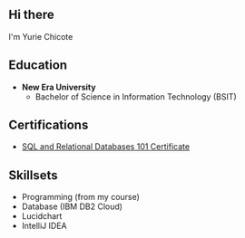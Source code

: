 ## Hi there

I'm Yurie Chicote

## Education
- **New Era University**
  - Bachelor of Science in Information Technology (BSIT)

## Certifications
- [SQL and Relational Databases 101 Certificate](https://courses.cognitiveclass.ai/certificates/70d7a77bf7434cddb3a7ebbc3188449b)

## Skillsets
- Programming (from my course)
- Database (IBM DB2 Cloud)
- Lucidchart
- IntelliJ IDEA

<!--
**YurieChicote/YurieChicote** is a ✨ _special_ ✨ repository because its `README.md` (this file) appears on your GitHub profile.

Here are some ideas to get you started:
- I’m currently working on ...
- I’m currently learning ...
- I’m looking to collaborate on ...
- I’m looking for help with ...
- Ask me about ...
- How to reach me: ...
- Pronouns: ...
- ⚡ Fun fact: ...
-->
